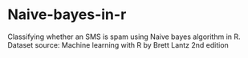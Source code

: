 # Naive-bayes-in-r
Classifying whether an SMS is spam using Naive bayes algorithm in R. 
Dataset source: Machine learning with R by Brett Lantz 2nd edition
